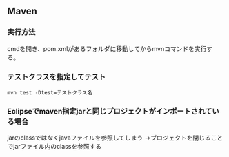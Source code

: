 ## Maven
### 実行方法
cmdを開き、pom.xmlがあるフォルダに移動してからmvnコマンドを実行する。

### テストクラスを指定してテスト
```mvn test -Dtest=テストクラス名```

### Eclipseでmaven指定jarと同じプロジェクトがインポートされている場合
jarのclassではなくjavaファイルを参照してしまう
→プロジェクトを閉じることでjarファイル内のclassを参照する